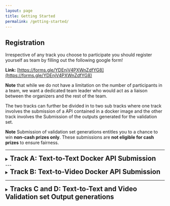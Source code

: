 ```yaml
---
layout: page
title: Getting Started
permalink: /getting-started/
---
```


## Registration
Irrespective of any track you choose to participate you should register yourself as team by filling out the following google form!

**Link:** [https://forms.gle/YDEnjV4PXWnZdfYG8](https://forms.gle/YDEnjV4PXWnZdfYG8)

**Note** that while we do not have a limitation on the number of participants in a team, we want a dedicated team leader who would act as a liaison between the organizers and the rest of the team.

The two tracks can further be divided in to two sub tracks where one track involves the submission of a API contained in a docker image and the other track involves the Submission of the outputs generated for the validation set.

**Note**  Submission of validation set generations entitles you to a chance to win **non-cash prizes only**. These submissions are **not eligible for cash prizes** to ensure fairness.


---
<details>
<summary><h2 style="display: inline;">Track A: Text-to-Text Docker API Submission</h2></summary>

<div markdown="1">

## Static Evaluation: Submission Template and API Specification

For static evaluation submissions, your system should implement an `/evaluate` endpoint that generates responses for validation set queries. This endpoint will be used to produce the `.jsonl` file required for submission.

### Required Endpoint

Your service must expose the following endpoint for static evaluation:

```
POST /evaluate
```

### Request Format

**Content-Type:** `application/json`

**Request Body:**
```json
{
  "query": "string",        // The research question/query
  "reference": "string",    // Reference answer or context from validation set
  "iid": "string"          // Instance ID from validation set
}
```

#### Parameters
- `query` (required, string): The research question/query from the validation set
- `reference` (required, string): The reference answer or context provided in the validation set
- `iid` (required, string): The instance identifier from the validation dataset

### Response Format

**Content-Type:** `application/json`

**Response Structure:**
```json
{
  "query_id": "string",           // Use the "iid" value from the request
  "generated_response": "string"  // Your system's generated text response
}
```

## Dynamic Evaluation: Submission Template and API Specification

For a validation submission, Your system must implement a specific streaming API that follows our standardized response format.

### Required Endpoint

Your service must expose the following endpoint:

```
POST /run
```

## Request Format

**Content-Type:** `application/json`

**Request Body:**
```json
{
  "question": "string"
}
```

#### Parameters
- `question` (required, string): The research question/query from the user

#### Example Request
```json
{
  "question": "What are the latest developments in quantum computing?"
}
```

### Response Format

**Content-Type:** `text/event-stream` (preferred) or `text/plain`

**Response Structure:** Server-Sent Events (SSE) format where each line starts with `data: ` followed by JSON:

```
data: {"intermediate_steps": "...", "final_report": "...", "is_intermediate": true, "complete": false}
data: {"intermediate_steps": "...", "final_report": "...", "is_intermediate": false, "complete": true}
```

### Required JSON Response Fields

Each JSON object in the stream must contain these fields:

#### Core Fields (Required)

| Field | Type | Description |
|-------|------|-------------|
| `intermediate_steps` | string \| null | The thinking/reasoning process, search queries, retrieved information, etc. Use `"|||---|||"` as separator between steps |
| `final_report` | string \| null | The final answer content being generated |
| `is_intermediate` | boolean | `true` when showing thinking process, `false` when generating final answer |
| `complete` | boolean | `true` on the final message to signal completion |

#### Optional Fields

| Field | Type | Description |
|-------|------|-------------|
| `citations` | array | List of citation objects (see format below) |
| `error` | string | Error message if something goes wrong (stops the stream) |

#### Citation Format (Optional)

Citations are displayed in the frontend as numbered clickable links: `[1]`, `[2]`, `[3]`, etc. The numbering is automatic based on array order.

**Format: Array of URL strings**
```json
{
  "citations": [
    "https://example.com/article1",
    "https://example.com/article2"
  ]
}
```

> **Note:** Citations always appear as `[1]`, `[2]`, `[3]` regardless of URL content. Each number is a clickable link to the corresponding URL.

### Streaming Response Pattern

Your service should follow this behavioral pattern:

#### 1. Thinking Phase
- Start with `is_intermediate: true`
- Populate `intermediate_steps` with research process
- Set `final_report: null`
- Set `complete: false`

#### 2. Answer Generation Phase  
- Switch to `is_intermediate: false`
- Start populating `final_report` with answer content
- Keep accumulated `intermediate_steps`
- Set `complete: false`

#### 3. Completion
- Send final message with `complete: true`
- Include final complete answer in `final_report`
- Include citations if available

### Error Handling

If your service encounters an error, send an error response and stop the stream:

```json
{
  "error": "Description of what went wrong",
  "complete": true
}
```

### Docker Requirements

Your service must be containerized for deployment. Create a `Dockerfile` in your service directory.

A basic Dockerfile template is listed below:

```dockerfile
FROM python:3.11-slim

WORKDIR /app

COPY requirements.txt .
RUN pip install --no-cache-dir -r requirements.txt

COPY . .

EXPOSE 8000

CMD ["gunicorn", "main:app", "-w", "4", "-k", "uvicorn.workers.UvicornWorker", "--bind", "0.0.0.0:8000"]
```

### Testing Your Implementation

You can test your service independently by sending POST requests to `/run`:

```bash
curl -X POST "http://your-service-url/run" \
  -H "Content-Type: application/json" \
  -d '{"question": "Test question"}'
```

Verify that:
- Response streams in the correct SSE format
- All required fields are present
- `is_intermediate` transitions from `true` to `false`
- Final message has `complete: true`
- Intermediate steps use `|||---|||` separators

### Notes

- The main application handles user session management, database logging, and frontend integration
- Your service only needs to focus on generating high-quality research responses
- Response times should be reasonable (typically under 2 minutes for complex queries)
- The system supports both streaming and non-streaming implementations, but streaming is preferred for better user experience

---

## ClueWeb Search API Documentation

**Base URL:**  
`https://clueweb22.us/search`

### Authentication

All requests **must** include a valid API key in the header:

```text
x-api-key: <YOUR_RETRIEVER_API_KEY>
```

> **Note:** Your API key will be assigned to you after sign up for the competition.

### HTTP Request

```http
GET https://clueweb22.us/search
```

### Query Parameters

| Name   | Type    | Required | Description                    |
|--------|---------|----------|--------------------------------|
| query  | string  | yes      | The search query string.       |
| k      | integer | yes      | Number of documents to return. |

### Response

The API returns a JSON object with a single field:

- `results` – an array of Base64-encoded JSON strings, each representing one document.

Each decoded document JSON has at least the following fields:

| Field | Type   | Description                                 |
|-------|--------|---------------------------------------------|
| text  | string | The full text of the retrieved document.    |
| url   | string | The original URL of the document.           |

### Example Code (Python)

```python
import base64
import json
import requests

RETRIEVER_URL     = "https://clueweb22.us/search"
RETRIEVER_API_KEY = "YOUR_API_KEY_HERE"

def query_clueweb(query: str, k: int):
    """
    Query the ClueWeb Search API and return a list of documents.
    Each document is a dict with 'text' and 'url' keys.
    """
    headers = {
        'x-api-key': RETRIEVER_API_KEY
    }
    params = {
        "query": query,
        "k": k
    }

    response = requests.get(RETRIEVER_URL, params=params, headers=headers)
    if response.status_code != 200:
        raise Exception(f"Error querying ClueWeb: {response.status_code}")

    json_data = response.json()
    raw_results = json_data.get("results", [])

    documents = []
    for encoded_doc in raw_results:
        # decode the Base64-encoded JSON string
        decoded_json = base64.b64decode(encoded_doc).decode("utf-8")
        doc = json.loads(decoded_json)

        documents.append({
            "text": doc.get("text", ""),
            "url":  doc.get("url", "")
        })

    return documents

# Usage example
if __name__ == "__main__":
    docs = query_clueweb("open source search engines", 5)
    for i, d in enumerate(docs, 1):
        print(f"Document {i} URL: {d['url']}")
        print(f"Excerpt: {d['text'][:200]}…\n")
```

---

## Implementing Retrieval and Generation Components

We've provided a modular starter code template to help you build your RAG system efficiently. The codebase is structured with separate components for each stage of the pipeline, making it easy to experiment and iterate.

### Starter Code Repository

**GitHub Repository:** [https://github.com/AGI-LTI/MMU-RAG-Starter](https://github.com/AGI-LTI/MMU-RAG-Starter)

The starter code provides a complete RAG pipeline framework with the following modular components:

### Core Pipeline Components

1. **Pipeline Orchestrator** (`pipeline.py`)
   - Main entry point that coordinates all RAG components
   - Handles configuration loading and pipeline execution flow
   - Manages the complete query-to-answer workflow

2. **Data Processing Pipeline**
   - **Loader** (`loader.py`): Load documents from various file formats
   - **Cleaner** (`cleaner.py`): Preprocess and normalize text content
   - **Tokenizer** (`tokenizer.py`): Convert text to tokens using HuggingFace models
   - **Chunker** (`chunker.py`): Split documents into overlapping chunks
   - **Indexer** (`indexer.py`): Build FAISS vector index for semantic search

3. **Query Processing Components**
   - **Retriever** (`retriever.py`): Search the index and retrieve relevant chunks
   - **Generator** (`generator.py`): Generate answers using retrieved context

### Configuration-Driven Approach

The system uses a YAML configuration file (`config.yaml`) to manage:
- Data directories and file paths
- Chunk size and overlap parameters  
- Model selections for embedding and generation
- Retrieval parameters (top-k, etc.)

### Getting Started

1. Clone the starter repository: [https://github.com/AGI-LTI/MMU-RAG-Starter](https://github.com/AGI-LTI/MMU-RAG-Starter)
2. Review the modular component structure in the `/src` folder
3. Implement the TODO sections in each component based on your approach
4. Test with local data
5. Adapt the pipeline for your specific RAG strategy

The modular design allows you to focus on the components most critical to your approach while providing a solid foundation for the complete RAG system.

</div>
</details>
---

<details>
<summary><h2 style="display: inline;">Track B: Text-to-Video Docker API Submission</h2></summary>

<div markdown="1">

Once a team is registered the organizers will contact them on their registered email (preferably gmail) and will be assigning the following items.

1. Team ID
2. ECR Repository ARN
3. AWS ECR access keys
4. S3 bucket name and region    

## Text-to-Video Track: Starter Code

The starter code for the text-to-video track can be found in the following file: [https://github.com/AGI-LTI/MMU-RAG-Starter/blob/main/Text-to-Video/submission_starter_video.py](https://github.com/AGI-LTI/MMU-RAG-Starter/blob/main/Text-to-Video/submission_starter_video.py)


Participants are expected to complete two functions one for the retriever and one for the generator as mentioned in the starter code.

The main backend has a single endpoint `generate-video` that returns the s3-Storage URI, the region of the s3 bucket (where the video is stored) and retrieved docs along with some metadata like the status and the error message.

### Retriever

```python
class RetrieverResponse(TypedDict):
    status: str
    error: Optional[str]
    retrieved_docs: List[str]
def retriever(question) -> RetrieverResponse: 
        """
        To be filled by the Partipant. Ideally we expect the participant to retrive top -k documents with each document of String datatype
        as an element of the list.
        Returns a dictionary 
            {
                "status" : "error" OR "success
                "error" : "No documents retrieved" OR None
                "retrieved_docs"  : [] or retrieved document
            }
        """
        return {
            "status" : "success",
            "error" : None,
            "retrieved_docs" : ["document1", "document2", "document3"]
        }
```

Participants can use any retriever implementation but they are expected to return a dictionary of the following keys:

| Key | Type | Description |
|-------|------|-------------|
| Status | string | Must be either "error" or "success" |
| Error | string/None | An appropriate error message for debugging, or None if there is no error |
| Retrieved_docs | list | A Python list containing text from the retrieved documents, or an empty list if retrieval was unsucessfull |

### Generator

```python
class GeneratorResponse(TypedDict):
     status : str
     error : Optional[str]
     s3_BUCKET_NAME : str
     region : str
     Storage_Uri : Optional[str]
def generator(retrieved_docs, question) -> GeneratorResponse:
        """
        To be filled by the Partipant. We expect the particpants to generate a video and store it in an s3 bucket.
        Returns a dictionary
            {
                "status" : "error" OR "success
                "error" : Appropraite error message for any intermediate steps  OR None
                "s3_BUCKET_NAME" :  The s3 bucket assigned to the team, this will be used an integrity check in the main backend
                "Storage_Uri" : The storage Uri of the generated video in the assigned s3 bucket or None
            }
        """
        return {
            "status" : "success",
            "error" : None,
            "s3_BUCKET_NAME" : "ragarena-videos",
            "region" : "us-east-1",
            "Storage_Uri" : "https://ragarena-videos.s3.amazonaws.com/video.mp4"
        }
```

The generator function should return a dictionary with the following keys:


| Key | Type | Description |
|-------|------|-------------|
| status | string | Must be either "error" or "success" |
| Error | string/None | An appropriate error message for debugging, or None if there is no error |
| s3_BUCKET_NAME | string | The name of the s3 bucket assigned to the team |
| region | string | AWS region of the s3 bucket |
| Storage Uri | string | The s3 Object id under which the output video is stored |


The generator or the text-to-video model can be either an open-source text-to-video model or an API call. The core backend infrastructure of the Arena platform expects the generated video to be stored in a dedicated S3 Bucket (that is assigned to participants on registration) and expects the generated output to be named "output.mp4". 

![S3 Bucket with Video Output](/assets/img/submission/s3.png)

## Text to VideoTrack Sample Docker File 

```dockerfile
FROM python:3.11-slim

# Set working directory
WORKDIR /app

# Copy requirements first to leverage Docker cache
COPY requirements.txt .

# Install system dependencies
RUN apt-get update && apt-get install -y \
    postgresql-client \
    libpq-dev \
    && rm -rf /var/lib/apt/lists/*

# Install Python dependencies
RUN pip install --no-cache-dir -r requirements.txt

# Copy application code (includes .env file)
COPY . .

# Expose port
EXPOSE 4001

# Use Gunicorn to manage Uvicorn workers for production
# This command starts Gunicorn with 15 worker processes.
# Each worker is a Uvicorn process, allowing for parallel request handling.
CMD ["gunicorn", "-w", "2", "-k", "uvicorn.workers.UvicornWorker", "video_baseline:app", "--bind", "0.0.0.0:4001", "--timeout", "2000"]
```

## DockerImage Creation commands

```bash
# Build the image
docker build --platform linux/amd64 -t my-app:latest .

# Authenticate to ECR
aws ecr get-login-password --region us-east-1 | docker login --username AWS --password-stdin 123456789012.dkr.ecr.us-east-1.amazonaws.com

# Tag for ECR
docker tag my-app:latest 123456789012.dkr.ecr.us-east-1.amazonaws.com/my-app:latest

# Push to ECR
docker push 123456789012.dkr.ecr.us-east-1.amazonaws.com/my-app:latest
```



## Text to VideoTrack Docker Image specifications

Each image should:
1.  No larger than **20 GB**
2.  Operate on a **single GPU with 24GB** of memory

## Image Submission guidelines

Once you have created your text-to-video RAG system you should push it to ECR repository with the Image tag as **Latest** and fill out the follwing google form.

**Link:** [https://forms.gle/9uNcyrwDuZNZA569A](https://forms.gle/9uNcyrwDuZNZA569A)

NOTE :
1. Any team can only make 1 submission per week 
2. Ensure that the Image tag of your final submission must be **Latest**
3. Ensure that the Image you build is supports **amd64** architecture.

</div>
</details>

---

<details>
<summary><h2 style="display: inline;">Tracks C and D:  Text-to-Text and Video Validation set Output generations</h2></summary>

<div markdown="1">

Once a team is registered the organizers will contact them on their registered email (preferably gmail) and will be assigning the following items.

1. Team ID
2. Google Drive folder for uploading your text-to-text results
3. Google Drive folder for uploading your text-to-video results

Once you have created your RAG system you should upload your results to your assigned Google Drive folder and fill out the following google form.

**Link:** [https://forms.gle/wRVKH7YfZXaM5QS1A](https://forms.gle/wRVKH7YfZXaM5QS1A)

Note:
Submission of validation set generations entitles you to a chance to win **non-cash prizes only**. These submissions are **not eligible for cash prizes** to ensure fairness.


**Submission format and requirements:**

#### Track A: Text-to-Text Generation

Submit a `.jsonl` file with your generated text outputs. Each line should contain a JSON entry that minimally contains the following keys:

```json
{
  "query_id": "string",  // Corresponding query_id from validation set
  "generated_response": "string"  // Generated text response
}
```

#### Track B: Text-to-Video Generation


Submit a **compressed folder** containing:
- The generated video files
- A `.jsonl` file mapping queries to the generated video file

Each line in the `.jsonl` should be a JSON entry that minimally contains the following keys:

```json
{
  "query_id": "string",  // Corresponding query_id from validation set,
  "generated_video_fname": "string"  // Video filename in compressed folder
}
```
